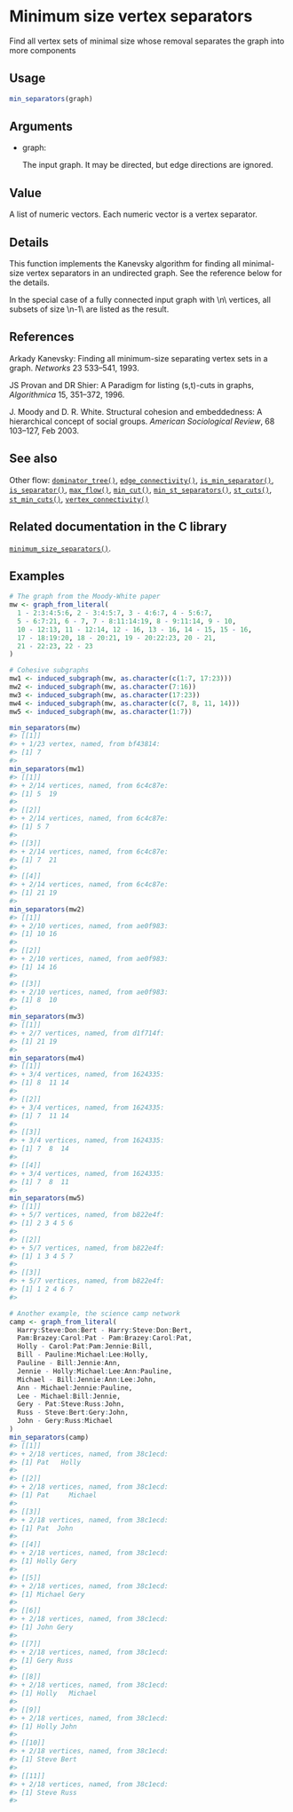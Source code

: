 # Minimum size vertex separators

Find all vertex sets of minimal size whose removal separates the graph
into more components

## Usage

``` r
min_separators(graph)
```

## Arguments

- graph:

  The input graph. It may be directed, but edge directions are ignored.

## Value

A list of numeric vectors. Each numeric vector is a vertex separator.

## Details

This function implements the Kanevsky algorithm for finding all
minimal-size vertex separators in an undirected graph. See the reference
below for the details.

In the special case of a fully connected input graph with \\n\\
vertices, all subsets of size \\n-1\\ are listed as the result.

## References

Arkady Kanevsky: Finding all minimum-size separating vertex sets in a
graph. *Networks* 23 533–541, 1993.

JS Provan and DR Shier: A Paradigm for listing (s,t)-cuts in graphs,
*Algorithmica* 15, 351–372, 1996.

J. Moody and D. R. White. Structural cohesion and embeddedness: A
hierarchical concept of social groups. *American Sociological Review*,
68 103–127, Feb 2003.

## See also

Other flow:
[`dominator_tree()`](https://r.igraph.org/reference/dominator_tree.md),
[`edge_connectivity()`](https://r.igraph.org/reference/edge_connectivity.md),
[`is_min_separator()`](https://r.igraph.org/reference/is_min_separator.md),
[`is_separator()`](https://r.igraph.org/reference/is_separator.md),
[`max_flow()`](https://r.igraph.org/reference/max_flow.md),
[`min_cut()`](https://r.igraph.org/reference/min_cut.md),
[`min_st_separators()`](https://r.igraph.org/reference/min_st_separators.md),
[`st_cuts()`](https://r.igraph.org/reference/st_cuts.md),
[`st_min_cuts()`](https://r.igraph.org/reference/st_min_cuts.md),
[`vertex_connectivity()`](https://r.igraph.org/reference/vertex_connectivity.md)

## Related documentation in the C library

[`minimum_size_separators()`](https://igraph.org/c/html/latest/igraph-Separators.html#igraph_minimum_size_separators).

## Examples

``` r
# The graph from the Moody-White paper
mw <- graph_from_literal(
  1 - 2:3:4:5:6, 2 - 3:4:5:7, 3 - 4:6:7, 4 - 5:6:7,
  5 - 6:7:21, 6 - 7, 7 - 8:11:14:19, 8 - 9:11:14, 9 - 10,
  10 - 12:13, 11 - 12:14, 12 - 16, 13 - 16, 14 - 15, 15 - 16,
  17 - 18:19:20, 18 - 20:21, 19 - 20:22:23, 20 - 21,
  21 - 22:23, 22 - 23
)

# Cohesive subgraphs
mw1 <- induced_subgraph(mw, as.character(c(1:7, 17:23)))
mw2 <- induced_subgraph(mw, as.character(7:16))
mw3 <- induced_subgraph(mw, as.character(17:23))
mw4 <- induced_subgraph(mw, as.character(c(7, 8, 11, 14)))
mw5 <- induced_subgraph(mw, as.character(1:7))

min_separators(mw)
#> [[1]]
#> + 1/23 vertex, named, from bf43814:
#> [1] 7
#> 
min_separators(mw1)
#> [[1]]
#> + 2/14 vertices, named, from 6c4c87e:
#> [1] 5  19
#> 
#> [[2]]
#> + 2/14 vertices, named, from 6c4c87e:
#> [1] 5 7
#> 
#> [[3]]
#> + 2/14 vertices, named, from 6c4c87e:
#> [1] 7  21
#> 
#> [[4]]
#> + 2/14 vertices, named, from 6c4c87e:
#> [1] 21 19
#> 
min_separators(mw2)
#> [[1]]
#> + 2/10 vertices, named, from ae0f983:
#> [1] 10 16
#> 
#> [[2]]
#> + 2/10 vertices, named, from ae0f983:
#> [1] 14 16
#> 
#> [[3]]
#> + 2/10 vertices, named, from ae0f983:
#> [1] 8  10
#> 
min_separators(mw3)
#> [[1]]
#> + 2/7 vertices, named, from d1f714f:
#> [1] 21 19
#> 
min_separators(mw4)
#> [[1]]
#> + 3/4 vertices, named, from 1624335:
#> [1] 8  11 14
#> 
#> [[2]]
#> + 3/4 vertices, named, from 1624335:
#> [1] 7  11 14
#> 
#> [[3]]
#> + 3/4 vertices, named, from 1624335:
#> [1] 7  8  14
#> 
#> [[4]]
#> + 3/4 vertices, named, from 1624335:
#> [1] 7  8  11
#> 
min_separators(mw5)
#> [[1]]
#> + 5/7 vertices, named, from b822e4f:
#> [1] 2 3 4 5 6
#> 
#> [[2]]
#> + 5/7 vertices, named, from b822e4f:
#> [1] 1 3 4 5 7
#> 
#> [[3]]
#> + 5/7 vertices, named, from b822e4f:
#> [1] 1 2 4 6 7
#> 

# Another example, the science camp network
camp <- graph_from_literal(
  Harry:Steve:Don:Bert - Harry:Steve:Don:Bert,
  Pam:Brazey:Carol:Pat - Pam:Brazey:Carol:Pat,
  Holly - Carol:Pat:Pam:Jennie:Bill,
  Bill - Pauline:Michael:Lee:Holly,
  Pauline - Bill:Jennie:Ann,
  Jennie - Holly:Michael:Lee:Ann:Pauline,
  Michael - Bill:Jennie:Ann:Lee:John,
  Ann - Michael:Jennie:Pauline,
  Lee - Michael:Bill:Jennie,
  Gery - Pat:Steve:Russ:John,
  Russ - Steve:Bert:Gery:John,
  John - Gery:Russ:Michael
)
min_separators(camp)
#> [[1]]
#> + 2/18 vertices, named, from 38c1ecd:
#> [1] Pat   Holly
#> 
#> [[2]]
#> + 2/18 vertices, named, from 38c1ecd:
#> [1] Pat     Michael
#> 
#> [[3]]
#> + 2/18 vertices, named, from 38c1ecd:
#> [1] Pat  John
#> 
#> [[4]]
#> + 2/18 vertices, named, from 38c1ecd:
#> [1] Holly Gery 
#> 
#> [[5]]
#> + 2/18 vertices, named, from 38c1ecd:
#> [1] Michael Gery   
#> 
#> [[6]]
#> + 2/18 vertices, named, from 38c1ecd:
#> [1] John Gery
#> 
#> [[7]]
#> + 2/18 vertices, named, from 38c1ecd:
#> [1] Gery Russ
#> 
#> [[8]]
#> + 2/18 vertices, named, from 38c1ecd:
#> [1] Holly   Michael
#> 
#> [[9]]
#> + 2/18 vertices, named, from 38c1ecd:
#> [1] Holly John 
#> 
#> [[10]]
#> + 2/18 vertices, named, from 38c1ecd:
#> [1] Steve Bert 
#> 
#> [[11]]
#> + 2/18 vertices, named, from 38c1ecd:
#> [1] Steve Russ 
#> 
```
